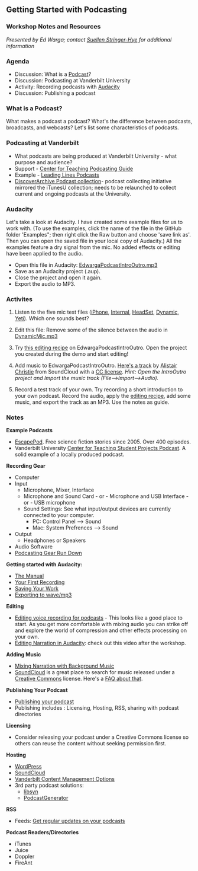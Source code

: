 ## Getting Started with Podcasting ##

### Workshop Notes and Resources
*Presented by Ed Warga; contact [Suellen Stringer-Hye](suellen.stringer-hye@vanderbilt.edu) for additional information*

### Agenda  
* Discussion: What is a [Podcast](http://en.wikipedia.org/wiki/Podcast)?
* Discussion: Podcasting at Vanderbilt University
* Activity: Recording podcasts with [Audacity](http://audacity.sourceforge.net/)
* Discussion: Publishing a podcast

### What is a Podcast?
What makes a podcast a podcast? What's the difference between podcasts, broadcasts, and webcasts? Let's list some characteristics of podcasts.

### Podcasting at Vanderbilt

* What podcasts are being produced at Vanderbilt University - what purpose and audience?
* Support - [Center for Teaching Podcasting Guide](https://cft.vanderbilt.edu/guides-sub-pages/podcasting/)
* Example - [Leading Lines Podcasts](http://leadinglinespod.com/)
* [DiscoverArchive Podcast collection](http://discoverarchive.vanderbilt.edu/handle/1803/143)- podcast collecting initiative mirrored the iTunesU collection; needs to be relaunched to collect current and ongoing podcasts at the University.

### Audacity
Let's take a look at Audacity. I have created some example files for us to work with. (To use the examples, click the name of the file in the GitHub folder 'Examples"; then right click the Raw button and choose 'save link as'. Then you can open the saved file in your local copy of Audacity.) All the examples feature a dry signal from the mic. No added effects or editing have been applied to the audio.

* Open this file in Audacity: [EdwargaPodcastIntroOutro.mp3](https://drive.google.com/file/d/0B5qrNoxFaFhueTdzQmlmMEItb2s/view?usp=sharing)
* Save as an Audacity project (.aup). 
* Close the project and open it again. 
* Export the audio to MP3.

### Activites
1. Listen to the five mic test files ([iPhone](https://drive.google.com/file/d/0B5qrNoxFaFhuLUdXVUJlQ2pXd00/view?usp=sharing), [Internal](https://drive.google.com/file/d/0B5qrNoxFaFhubzFSR1BGR3VQWEU/view?usp=sharing), [HeadSet](https://drive.google.com/file/d/0B5qrNoxFaFhuMXhFa0Q5d1MwRkU/view?usp=sharing), [Dynamic](https://drive.google.com/file/d/0B5qrNoxFaFhuTExhcFpYRkxtSm8/view?usp=sharing), [Yeti](https://drive.google.com/file/d/0B5qrNoxFaFhuXzh3MndYQjVrNW8/view?usp=sharing)). Which one sounds best?

4. Edit this file: Remove some of the silence between the audio in [DynamicMic.mp3](https://drive.google.com/file/d/0B5qrNoxFaFhuTExhcFpYRkxtSm8/view?usp=sharing)

2. Try [this editing recipe](http://www.buzzsprout.com/blog/2014/05/02/how-to-get-the-best-sounding-audio-for-your-podcast) on EdwargaPodcastIntroOutro. Open the project you created during the demo and start editing!

3. Add music to EdwargaPodcastIntroOutro. [Here's a track](https://drive.google.com/file/d/0B5qrNoxFaFhuUHZzRXJCUUwtWms/view?usp=sharing) by [Alistair Christie](https://soundcloud.com/alistairchristie) from SoundCloud with a [CC license](http://creativecommons.org/licenses/by-nc-sa/3.0/). *Hint: Open the IntroOutro project and Import the music track (File-->Import-->Audio).*

5. Record a test track of your own. Try recording a short introduction to your own podcast. Record the audio, apply the [editing recipe](http://www.buzzsprout.com/blog/2014/05/02/how-to-get-the-best-sounding-audio-for-your-podcast), add some music, and export the track as an MP3. Use the notes as guide.

### Notes

**Example Podcasts**

* [EscapePod](http://escapepod.org/). Free science fiction stories since 2005. Over 400 episodes.
* Vanderbilt University [Center for Teaching Student Projects Podcast](https://cft.vanderbilt.edu/2012/06/new-podcast-series-highlights-student-projects/). A solid example of a locally produced podcast.

**Recording Gear**  

* Computer
* Input
  * Microphone, Mixer, Interface
  * Microphone and Sound Card - or - Microphone and USB Interface - or - USB microphone
  * Sound Settings: See what input/output devices are currently connected to your computer.
      * PC: Control Panel --> Sound
      * Mac: System Prefrences --> Sound  
* Output
  * Headphones or Speakers
* Audio Software
* [Podcasting Gear Run Down](http://music.tutsplus.com/articles/the-complete-list-of-audio-gear-youll-need-for-your-podcast--audio-20527)


**Getting started with Audacity:**

* [The Manual](http://manual.audacityteam.org/o/index.html) 
* [Your First Recording](http://manual.audacityteam.org/o/man/tutorial_your_first_recording.html)
* [Saving Your Work](http://manual.audacityteam.org/o/man/audacity_projects.html)
* [Exporting to wave/mp3](http://manual.audacityteam.org/o/man/file_menu.html#Export...)   
 

**Editing**

* [Editing voice recording for podcasts](http://www.buzzsprout.com/blog/2014/05/02/how-to-get-the-best-sounding-audio-for-your-podcast) - This looks like a good place to start. As you get more comfortable with mixing audio you can strike off and explore the world of compression and other effects processing on your own.
* [Editing Narration in Audacity](https://youtu.be/OqKFUPmvIPs): check out this video after the workshop.


**Adding Music**

* [Mixing Narration with Background Music](http://manual.audacityteam.org/o/man/tutorial_mixing_a_narration_with_background_music.html)
* [SoundCloud](https://soundcloud.com) is a great place to search for music released under a [Creative Commons](http://creativecommons.org/about) license. Here's a [FAQ about that](https://help.soundcloud.com/hc/en-us/articles/115003454287-Protecting-my-content-on-SoundCloud).


**Publishing Your Podcast**


* [Publishing your podcast](http://wiki.audacityteam.org/wiki/How_to_publish_a_Podcast)
* Publishing includes : Licensing, Hosting, RSS, sharing with podcast directories

**Licensing**

* Consider releasing your podcast under a Creative Commons license so others can reuse the content without seeking permission first.

**Hosting**

* [WordPress](http://codex.wordpress.org/Podcasting)
* [SoundCloud](https://help.soundcloud.com/hc/en-us/articles/115003453807-Getting-started-with-podcasting)
* [Vanderbilt Content Management Options](http://web.vanderbilt.edu/resources/cms-options/)
* 3rd party podcast solutions: 
  * [libsyn](http://www.libsyn.com/plans-pricing/)
  * [PodcastGenerator](http://podcastgen.sourceforge.net/)

**RSS**

* Feeds: [Get regular updates on your podcasts](https://support.google.com/feedburner/answer/79408])

**Podcast Readers/Directories**

* iTunes
* Juice
* Doppler
* FireAnt
